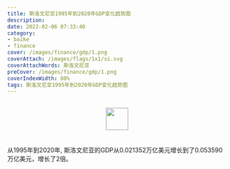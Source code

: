 ```yaml
---
title: 斯洛文尼亚1995年到2020年GDP变化趋势图
description: 
date: 2022-02-06 07:33:40
category:
- baike
- finance
cover: /images/finance/gdp/1.png
coverAttach: /images/flags/1x1/si.svg
coverAttachWords: 斯洛文尼亚
preCover: /images/finance/gdp/1.png
coverIndexWidth: 80%
tags: 斯洛文尼亚1995年到2020年GDP变化趋势图
---
```




<script src="/assets/js/charts/chart.js"></script>

<div style="text-align: center; margin: 30px 0; ">
    <img src="/images/flags/1x1/si.svg" style="width: 50px; border: 1px solid #cccccc; ">
</div>

<div style="width: 98%; margin: 0 0 35px 0; ">
    <canvas id="myChart"></canvas>
</div>

<div>
<p class="paragraph">从1995年到2020年, 斯洛文尼亚的GDP从0.021352万亿美元增长到了0.053590万亿美元，增长了2倍。</p>
</div>

<script>

    const dataGdp = {
        labels: [1995, 1996, 1997, 1998, 1999, 2000, 2001, 2002, 2003, 2004, 2005, 2006, 2007, 2008, 2009, 2010, 2011, 2012, 2013, 2014, 2015, 2016, 2017, 2018, 2019, 2020],
        datasets: [{
            label: '(万亿美元)  •  即刻编程  •  cn.hongkezhang.com',
            backgroundColor: 'rgb(0 0 128)',
            borderColor: 'rgb(0 0 128)',
            data: [0.021352, 0.021507, 0.020763, 0.022146, 0.022711, 0.020290, 0.020876, 0.023490, 0.029635, 0.034415, 0.036206, 0.039481, 0.048067, 0.055779, 0.050568, 0.048208, 0.051584, 0.046578, 0.048416, 0.049997, 0.043108, 0.044767, 0.048589, 0.054164, 0.054179, 0.053590],
            barPercentage: 0.3
        }]
    };

    const config = {
        type: 'line',
        data: dataGdp,
        options: {
            series: [
                {
                    barWidth: '20%'
                }
            ]
        }
    };

    const myChart = new Chart(
        document.getElementById('myChart'),
        config
    );
</script>
